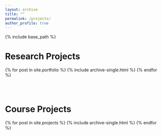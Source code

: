 ```yaml
---
layout: archive
title: ""
permalink: /projects/
author_profile: true
---
```


{% include base_path %}

**Research Projects**
======

{% for post in site.portfolio %}
  {% include archive-single.html %}
{% endfor %}

<br>
<br>

**Course Projects**
======

{% for post in site.projects %}
  {% include archive-single.html %}
{% endfor %}

